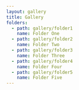 ```yaml
---
layout: gallery
title: Gallery
folders:
  - path: gallery/folder1
    name: Folder One
  - path: gallery/folder2
    name: Folder Two
  - path: gallery/folder3
    name: Folder Three
  - path: gallery/folder4
    name: Folder Four
  - path: gallery/folder5
    name: Folder Five
---
```



